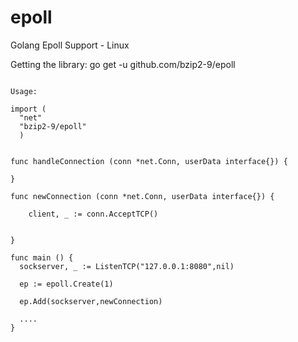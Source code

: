 # epoll
Golang Epoll Support - Linux

Getting the library:  go get -u github.com/bzip2-9/epoll

<pre><code>
Usage:

import (
  "net"
  "bzip2-9/epoll"
  )


func handleConnection (conn *net.Conn, userData interface{}) {

}

func newConnection (conn *net.Conn, userData interface{}) {

    client, _ := conn.AcceptTCP()


}

func main () {
  sockserver, _ := ListenTCP("127.0.0.1:8080",nil)

  ep := epoll.Create(1)

  ep.Add(sockserver,newConnection)

  ....
}

</code></pre>
